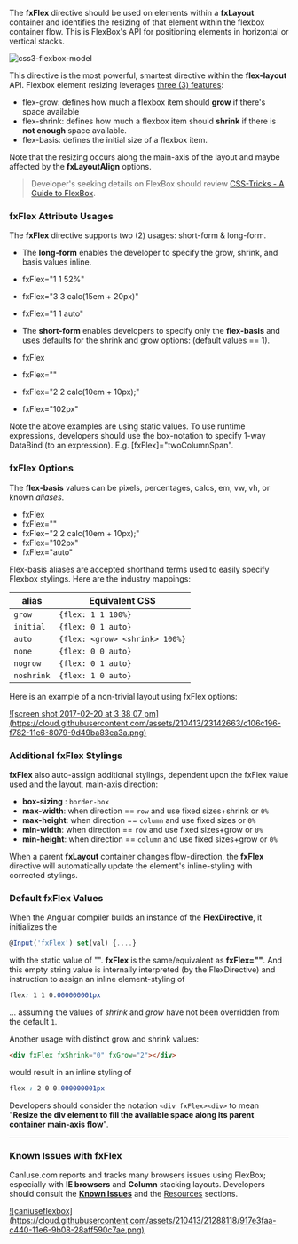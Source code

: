 The **fxFlex** directive should be used on elements within a **fxLayout** container and identifies the resizing of that element within the flexbox container flow. This is FlexBox's API for positioning elements in horizontal or vertical stacks. 

![css3-flexbox-model](https://cloud.githubusercontent.com/assets/210413/20034148/49a4fb62-a382-11e6-9822-42b90dec69be.jpg)

This directive is the most powerful, smartest directive within the **flex-layout** API. Flexbox element resizing leverages [three (3) features](http://cssreference.io/flexbox/):

* flex-grow:  defines how much a flexbox item should **grow** if there's space available
* flex-shrink: defines how much a flexbox item should **shrink** if there is **not enough** space available.
* flex-basis: defines the initial size of a flexbox item.

Note that the resizing occurs along the main-axis of the layout and maybe affected by the **fxLayoutAlign** options. 

> Developer's seeking details on FlexBox should review [CSS-Tricks - A Guide to FlexBox](https://css-tricks.com/snippets/css/a-guide-to-flexbox/).

### fxFlex Attribute Usages

The **fxFlex** directive supports two (2) usages: short-form & long-form.

*  The **long-form** enables the developer to specify the grow, shrink, and basis values inline.
  *  fxFlex="1 1 52%"
  *  fxFlex="3 3 calc(15em + 20px)"
  *  fxFlex="1 1 auto"


*  The **short-form** enables developers to specify only the **flex-basis** and uses defaults for the shrink and grow options: (default values == 1).
  *  fxFlex
  *  fxFlex=""
  *  fxFlex="2 2 calc(10em + 10px);"
  *  fxFlex="102px"

Note the above examples are using static values. To use runtime expressions, developers should use the box-notation to specify 1-way DataBind (to an expression). E.g. [fxFlex]="twoColumnSpan".

### fxFlex Options

The **flex-basis** values can be pixels, percentages, calcs, em, vw, vh, or known *aliases*.

  *  fxFlex
  *  fxFlex=""
  *  fxFlex="2 2 calc(10em + 10px);"
  *  fxFlex="102px"
  *  fxFlex="auto"


Flex-basis aliases are accepted shorthand terms used to easily specify Flexbox stylings. Here are the industry mappings:


| alias | Equivalent CSS | 
| ----- | -------------- |
|  `grow`     | `{flex: 1 1 100%}` |
|  `initial`  | `{flex: 0 1 auto}` |
|  `auto`     | `{flex: <grow> <shrink> 100%}` |
|  `none`     | `{flex: 0 0 auto}` |
|  `nogrow`   | `{flex: 0 1 auto}` |
|  `noshrink` | `{flex: 1 0 auto}` |


Here is an example of a non-trivial layout using fxFlex options:

<a href="https://tburleson-layouts-demos.firebaseapp.com/#/stackoverflow" target="_blank">
![screen shot 2017-02-20 at 3 38 07 pm](https://cloud.githubusercontent.com/assets/210413/23142663/c106c196-f782-11e6-8079-9d49ba83ea3a.png)
</a>


### Additional fxFlex Stylings

**fxFlex** also auto-assign additional stylings, dependent upon the fxFlex value used and the layout, main-axis direction:

* **box-sizing** : `border-box`
* **max-width**: when direction == `row` and use fixed sizes+shrink or `0%`
* **max-height**: when direction == `column` and use fixed sizes or `0%` 
* **min-width**: when direction == `row` and use fixed sizes+grow or `0%`
* **min-height**: when direction == `column` and use fixed sizes+grow or `0%`

When a parent **fxLayout** container changes flow-direction, the **fxFlex** directive will automatically update the element's inline-styling with corrected stylings.

### Default fxFlex Values

When the Angular compiler builds an instance of the **FlexDirective**, it initializes the 

```js
@Input('fxFlex') set(val) {....} 
```

with the static value of "". **fxFlex** is the same/equivalent as **fxFlex=""**. And this empty string value is internally interpreted (by the FlexDirective) and instruction to assign an inline element-styling of

```css
flex: 1 1 0.000000001px
```

... assuming the values of *shrink* and *grow* have not been overridden from the default `1`.

Another usage with distinct grow and shrink values:

```html
<div fxFlex fxShrink="0" fxGrow="2"></div>
```
would result in an inline styling of 

```css
flex : 2 0 0.000000001px
```

Developers should consider the notation `<div fxFlex><div>` to mean "**Resize the div element to fill the available space along its parent container main-axis flow**". 

----

### Known Issues with fxFlex

CanIuse.com reports and tracks many browsers issues using FlexBox; especially with **IE browsers** and **Column** stacking layouts. Developers should consult the **[Known Issues](http://caniuse.com/#feat=flexbox)** and the [Resources](http://caniuse.com/#feat=flexbox) sections.

<a href="http://caniuse.com/#feat=flexbox" target="_blank">
![caniuseflexbox](https://cloud.githubusercontent.com/assets/210413/21288118/917e3faa-c440-11e6-9b08-28aff590c7ae.png)
</a>